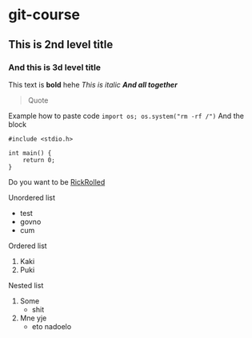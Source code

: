 # git-course
## This is 2nd level title
### And this is 3d level title

This text is **bold** hehe
*This is italic*
***And all together***

> Quote

Example how to paste code ```import os; os.system("rm -rf /")```
And the block
```
#include <stdio.h>

int main() {
    return 0;
}
```

Do you want to be [RickRolled](https://www.youtube.com/watch?v=dQw4w9WgXcQ)

Unordered list
- test
- govno
- cum

Ordered list
1. Kaki
2. Puki


Nested list

1. Some
   - shit
2. Mne yje
   - eto nadoelo